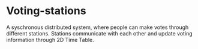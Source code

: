 # Voting-stations
A syschronous distributed system, where people can make votes through different stations. Stations communicate with each other and update voting information through 2D Time Table. 
